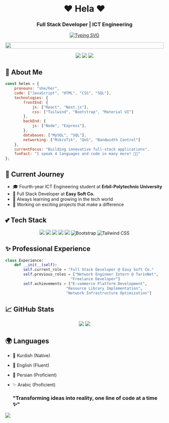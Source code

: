 <div align="center">
  
# ❤️ Hela ❤️
### Full Stack Developer | ICT Engineering 

[![Typing SVG](https://readme-typing-svg.herokuapp.com?font=Fira+Code&pause=1000&color=FF69B4&center=true&vCenter=true&width=435&lines=Building+dreams+with+code;Full+Stack+Developer;ICT+Engineering+Student;Tech+Enthusiast)](https://git.io/typing-svg)

<img src="https://i.imgur.com/dBaSKWF.gif" height="20" width="100%">
</div>

<p align="center">
  <img src="https://img.shields.io/badge/Focus-Full%20Stack%20Development-ff69b4?style=for-the-badge" />
  <img src="https://img.shields.io/badge/Languages-5+-ff69b4?style=for-the-badge" />
  <img src="https://img.shields.io/badge/Lives-Massif|Pirmam%20-ff69b4?style=for-the-badge" />
</p>

## 💖 About Me
```javascript
const helen = {
    pronouns: "she/her",
    code: ["JavaScript", "HTML", "CSS", "SQL"],
    technologies: {
        frontEnd: {
            js: ["React", "Next.js"],
            css: ["Tailwind", "Bootstrap", "Material UI"]
        },
        backEnd: {
            js: ["Node", "Express"],
        },
        databases: ["MySQL", "SQL"],
        networking: ["MikroTik", "QoS", "Bandwidth Control"]
    },
    currentFocus: "Building innovative full-stack applications",
    funFact: "I speak 4 languages and code in many more! 👩‍💻"
};
```

## 🎯 Current Journey
- 🎓 Fourth-year ICT Engineering student at **Erbil-Polytechnic University**
- 💼 Full Stack Developer at **Easy Soft Co.**
- 🌱 Always learning and growing in the tech world
- 🚀 Working on exciting projects that make a difference

## 💕 Tech Stack 
<p align="center">
  <img src="https://img.shields.io/badge/React-20232A?style=for-the-badge&logo=react&logoColor=ff69b4" />
  <img src="https://img.shields.io/badge/Next.js-000000?style=for-the-badge&logo=next.js&logoColor=ff69b4" />
  <img src="https://img.shields.io/badge/Node.js-43853D?style=for-the-badge&logo=node.js&logoColor=ff69b4" />
  <img src="https://img.shields.io/badge/JavaScript-F7DF1E?style=for-the-badge&logo=javascript&logoColor=ff69b4" />
  <img src="https://img.shields.io/badge/MySQL-00000F?style=for-the-badge&logo=mysql&logoColor=ff69b4" />
  <img src="https://img.shields.io/badge/Bootstrap-563D7C?style=for-the-badge&logo=bootstrap&logoColor=ff69b4" alt="Bootstrap" />
  <img src="https://img.shields.io/badge/Tailwind_CSS-38B2AC?style=for-the-badge&logo=tailwind-css&logoColor=ff69b4" alt="Tailwind CSS" />
</p>

## ✨ Professional Experience
```python
class Experience:
    def __init__(self):
        self.current_role = "Full Stack Developer @ Easy Soft Co."
        self.previous_roles = ["Network Engineer Intern @ TarinNet",
                             "Freelance Developer"]
        self.achievements = ["E-commerce Platform Development",
                           "Resource Library Implementation",
                           "Network Infrastructure Optimization"]
```


## 📈 GitHub Stats
<div align="center">
  <img src="https://github-readme-stats.vercel.app/api?username=helenhb&show_icons=true&theme=radical" />
  <img src="https://github-readme-streak-stats.herokuapp.com/?user=helenhb&theme=radical" />
</div>

## 🌍 Languages
- 🏡 Kurdish (Native)
- 🌟 English (Fluent)
- 💫 Persian (Proficient)
- ✨ Arabic (Proficient)



  
  ### "Transforming ideas into reality, one line of code at a time ✨"
</div>

<img src="https://capsule-render.vercel.app/api?type=waving&color=ff69b4&height=100&section=footer" />



